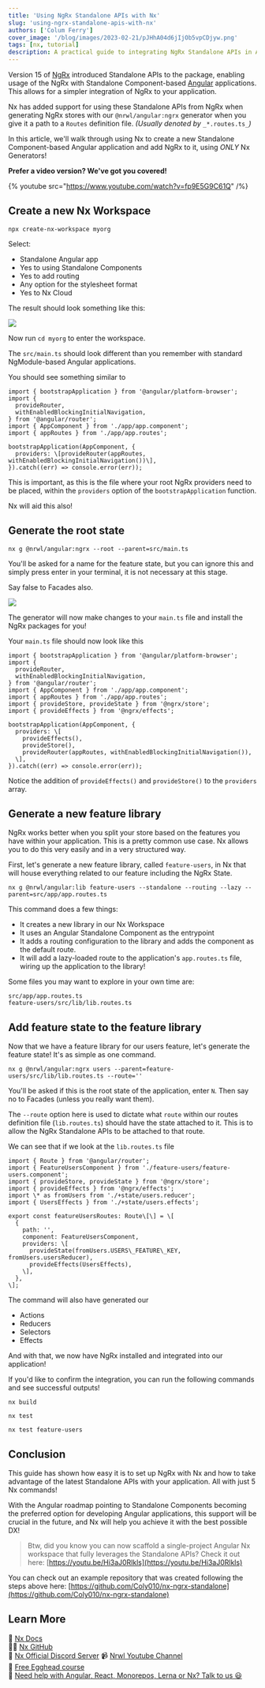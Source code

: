 ```yaml
---
title: 'Using NgRx Standalone APIs with Nx'
slug: 'using-ngrx-standalone-apis-with-nx'
authors: ['Colum Ferry']
cover_image: '/blog/images/2023-02-21/pJHhA04d6jIjOb5vpCDjyw.png'
tags: [nx, tutorial]
description: A practical guide to integrating NgRx Standalone APIs in Angular applications using Nx, with automated setup for state management.
---
```


Version 15 of [NgRx](https://ngrx.io/) introduced Standalone APIs to the package, enabling usage of the NgRx with Standalone Component-based [Angular](https://angular.io/) applications. This allows for a simpler integration of NgRx to your application.

Nx has added support for using these Standalone APIs from NgRx when generating NgRx stores with our `@nrwl/angular:ngrx` generator when you give it a path to a `Routes` definition file. _(Usually denoted by_ `_*.routes.ts_`_)_

In this article, we'll walk through using Nx to create a new Standalone Component-based Angular application and add NgRx to it, using _ONLY_ Nx Generators!

**Prefer a video version? We've got you covered!**

{% youtube src="https://www.youtube.com/watch?v=fp9E5G9C61Q" /%}

## Create a new Nx Workspace

`npx create-nx-workspace myorg`

Select:

- Standalone Angular app
- Yes to using Standalone Components
- Yes to add routing
- Any option for the stylesheet format
- Yes to Nx Cloud

The result should look something like this:

![](/blog/images/2023-02-21/91CdqmMaqFjMDVK.avif)

Now run `cd myorg` to enter the workspace.

The `src/main.ts` should look different than you remember with standard NgModule-based Angular applications.

You should see something similar to

```
import { bootstrapApplication } from '@angular/platform-browser';
import {
  provideRouter,
  withEnabledBlockingInitialNavigation,
} from '@angular/router';
import { AppComponent } from './app/app.component';
import { appRoutes } from './app/app.routes';

bootstrapApplication(AppComponent, {
  providers: \[provideRouter(appRoutes, withEnabledBlockingInitialNavigation())\],
}).catch((err) => console.error(err));
```

This is important, as this is the file where your root NgRx providers need to be placed, within the `providers` option of the `bootstrapApplication` function.

Nx will aid this also!

## Generate the root state

`nx g @nrwl/angular:ngrx --root --parent=src/main.ts`

You'll be asked for a name for the feature state, but you can ignore this and simply press enter in your terminal, it is not necessary at this stage.

Say false to Facades also.

![](/blog/images/2023-02-21/6igpc5F6dk9UMswf.avif)

The generator will now make changes to your `main.ts` file and install the NgRx packages for you!

Your `main.ts` file should now look like this

```
import { bootstrapApplication } from '@angular/platform-browser';
import {
  provideRouter,
  withEnabledBlockingInitialNavigation,
} from '@angular/router';
import { AppComponent } from './app/app.component';
import { appRoutes } from './app/app.routes';
import { provideStore, provideState } from '@ngrx/store';
import { provideEffects } from '@ngrx/effects';

bootstrapApplication(AppComponent, {
  providers: \[
    provideEffects(),
    provideStore(),
    provideRouter(appRoutes, withEnabledBlockingInitialNavigation()),
  \],
}).catch((err) => console.error(err));
```

Notice the addition of `provideEffects()` and `provideStore()` to the `providers` array.

## Generate a new feature library

NgRx works better when you split your store based on the features you have within your application. This is a pretty common use case. Nx allows you to do this very easily and in a very structured way.

First, let's generate a new feature library, called `feature-users`, in Nx that will house everything related to our feature including the NgRx State.

`nx g @nrwl/angular:lib feature-users --standalone --routing --lazy --parent=src/app/app.routes.ts`

This command does a few things:

- It creates a new library in our Nx Workspace
- It uses an Angular Standalone Component as the entrypoint
- It adds a routing configuration to the library and adds the component as the default route.
- It will add a lazy-loaded route to the application's `app.routes.ts` file, wiring up the application to the library!

Some files you may want to explore in your own time are:

`src/app/app.routes.ts`  
`feature-users/src/lib/lib.routes.ts`

## Add feature state to the feature library

Now that we have a feature library for our users feature, let's generate the feature state! It's as simple as one command.

`nx g @nrwl/angular:ngrx users --parent=feature-users/src/lib/lib.routes.ts --route=''`

You'll be asked if this is the root state of the application, enter `N`. Then say no to Facades (unless you really want them).

The `--route` option here is used to dictate what `route` within our routes definition file (`lib.routes.ts`) should have the state attached to it. This is to allow the NgRx Standalone APIs to be attached to that route.

We can see that if we look at the `lib.routes.ts` file

```
import { Route } from '@angular/router';
import { FeatureUsersComponent } from './feature-users/feature-users.component';
import { provideStore, provideState } from '@ngrx/store';
import { provideEffects } from '@ngrx/effects';
import \* as fromUsers from './+state/users.reducer';
import { UsersEffects } from './+state/users.effects';

export const featureUsersRoutes: Route\[\] = \[
  {
    path: '',
    component: FeatureUsersComponent,
    providers: \[
      provideState(fromUsers.USERS\_FEATURE\_KEY, fromUsers.usersReducer),
      provideEffects(UsersEffects),
    \],
  },
\];
```

The command will also have generated our

- Actions
- Reducers
- Selectors
- Effects

And with that, we now have NgRx installed and integrated into our application!

If you'd like to confirm the integration, you can run the following commands and see successful outputs!

`nx build`

`nx test`

`nx test feature-users`

## Conclusion

This guide has shown how easy it is to set up NgRx with Nx and how to take advantage of the latest Standalone APIs with your application. All with just 5 Nx commands!

With the Angular roadmap pointing to Standalone Components becoming the preferred option for developing Angular applications, this support will be crucial in the future, and Nx will help you achieve it with the best possible DX!

> Btw, did you know you can now scaffold a single-project Angular Nx workspace that fully leverages the Standalone APIs? Check it out here: [https://youtu.be/Hi3aJ0Rlkls](https://youtu.be/Hi3aJ0Rlkls)

You can check out an example repository that was created following the steps above here: [https://github.com/Coly010/nx-ngrx-standalone](https://github.com/Coly010/nx-ngrx-standalone)

## Learn More

🧠 [Nx Docs](/getting-started/intro)  
👩‍💻 [Nx GitHub](https://github.com/nrwl/nx)  
💬 [Nx Official Discord Server](https://go.nx.dev/community)
📹 [Nrwl Youtube Channel](https://www.youtube.com/@nxdevtools)  
🥚 [Free Egghead course](https://egghead.io/courses/scale-react-development-with-nx-4038)  
🧐 [Need help with Angular, React, Monorepos, Lerna or Nx? Talk to us 😃](https://nx.app/enterprise)
